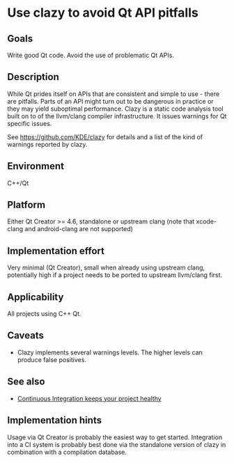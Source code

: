 # Use clazy to avoid Qt API pitfalls

## Goals

Write good Qt code. Avoid the use of problematic Qt APIs.

## Description

While Qt prides itself on APIs that are consistent and simple to use - there are pitfalls. Parts of an API might turn out to be dangerous in practice or they may yield suboptimal performance. Clazy is a static code analysis tool built on to of the llvm/clang compiler infrastructure. It issues warnings for Qt specific issues. 

See https://github.com/KDE/clazy for details and a list of the kind of warnings reported by clazy.

## Environment

C++/Qt

## Platform

Either Qt Creator >= 4.6, standalone or upstream clang (note that xcode-clang and android-clang are not supported)

## Implementation effort

Very minimal (Qt Creator), small when already using upstream clang, potentially high if a project needs to be ported to upstream llvm/clang first.

## Applicability

All projects using C++ Qt.

## Caveats

* Clazy implements several warnings levels. The higher levels can produce false positives.

## See also

* [Continuous Integration keeps your project healthy](https://toolbox.basyskom.com/3)

## Implementation hints

Usage via Qt Creator is probably the easiest way to get started. Integration into a CI system is probably best done via the standalone version of clazy in combination with a compilation database.
